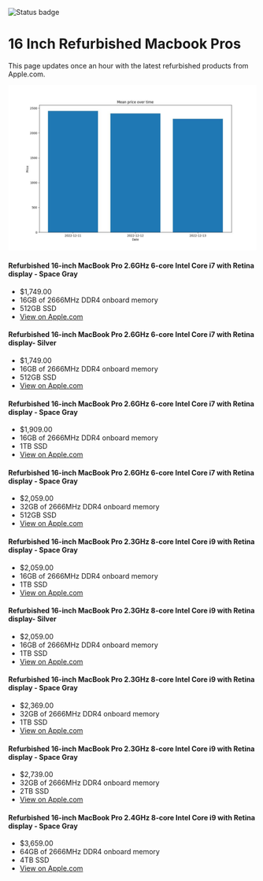 


![Status badge](https://github.com/seanbehan/apple-intel-refurbs/actions/workflows/python-app.yml/badge.svg)


# 16 Inch Refurbished Macbook Pros

This page updates once an hour with the latest refurbished products from Apple.com. 

![Prices over time](prices.jpg?raw=true "Prices")


#### Refurbished 16-inch MacBook Pro 2.6GHz 6-core Intel Core i7 with Retina display - Space Gray
- $1,749.00
- 16GB of 2666MHz DDR4 onboard memory
- 512GB SSD
- [View on Apple.com](https://apple.com/shop/product/FVVJ2LL/A/refurbished-16-inch-macbook-pro-26ghz-6-core-intel-core-i7-with-retina-display-space-gray?fnode=9fbd98dd04c2a5ea201ce9595a22aadd30e1f45b8694f6b37961cc65cdf4a07ae9aaabe6f5e1bce3688ac2205665629d2b699d2ea926af8c9e1fc318cec64464961307d94ee33817d33cf02a2d28b36a)
    
#### Refurbished 16-inch MacBook Pro 2.6GHz 6-core Intel Core i7 with Retina display- Silver
- $1,749.00
- 16GB of 2666MHz DDR4 onboard memory
- 512GB SSD
- [View on Apple.com](https://apple.com/shop/product/FVVL2LL/A/refurbished-16-inch-macbook-pro-26ghz-6-core-intel-core-i7-with-retina-display-silver?fnode=9fbd98dd04c2a5ea201ce9595a22aadd30e1f45b8694f6b37961cc65cdf4a07ae9aaabe6f5e1bce3688ac2205665629d2b699d2ea926af8c9e1fc318cec64464961307d94ee33817d33cf02a2d28b36a)
    
#### Refurbished 16-inch MacBook Pro 2.6GHz 6-core Intel Core i7 with Retina display - Space Gray
- $1,909.00
- 16GB of 2666MHz DDR4 onboard memory
- 1TB SSD
- [View on Apple.com](https://apple.com/shop/product/G0XZ0LL/A/refurbished-16-inch-macbook-pro-26ghz-6-core-intel-core-i7-with-retina-display-space-gray?fnode=9fbd98dd04c2a5ea201ce9595a22aadd30e1f45b8694f6b37961cc65cdf4a07ae9aaabe6f5e1bce3688ac2205665629d2b699d2ea926af8c9e1fc318cec64464961307d94ee33817d33cf02a2d28b36a)
    
#### Refurbished 16-inch MacBook Pro 2.6GHz 6-core Intel Core i7 with Retina display - Space Gray
- $2,059.00
- 32GB of 2666MHz DDR4 onboard memory
- 512GB SSD
- [View on Apple.com](https://apple.com/shop/product/G0XZ9LL/A/refurbished-16-inch-macbook-pro-26ghz-6-core-intel-core-i7-with-retina-display-space-gray?fnode=9fbd98dd04c2a5ea201ce9595a22aadd30e1f45b8694f6b37961cc65cdf4a07ae9aaabe6f5e1bce3688ac2205665629d2b699d2ea926af8c9e1fc318cec64464961307d94ee33817d33cf02a2d28b36a)
    
#### Refurbished 16-inch MacBook Pro 2.3GHz 8-core Intel Core i9 with Retina display - Space Gray
- $2,059.00
- 16GB of 2666MHz DDR4 onboard memory
- 1TB SSD
- [View on Apple.com](https://apple.com/shop/product/FVVK2LL/A/refurbished-16-inch-macbook-pro-23ghz-8-core-intel-core-i9-with-retina-display-space-gray?fnode=9fbd98dd04c2a5ea201ce9595a22aadd30e1f45b8694f6b37961cc65cdf4a07ae9aaabe6f5e1bce3688ac2205665629d2b699d2ea926af8c9e1fc318cec64464961307d94ee33817d33cf02a2d28b36a)
    
#### Refurbished 16-inch MacBook Pro 2.3GHz 8-core Intel Core i9 with Retina display- Silver
- $2,059.00
- 16GB of 2666MHz DDR4 onboard memory
- 1TB SSD
- [View on Apple.com](https://apple.com/shop/product/FVVM2LL/A/refurbished-16-inch-macbook-pro-23ghz-8-core-intel-core-i9-with-retina-display-silver?fnode=9fbd98dd04c2a5ea201ce9595a22aadd30e1f45b8694f6b37961cc65cdf4a07ae9aaabe6f5e1bce3688ac2205665629d2b699d2ea926af8c9e1fc318cec64464961307d94ee33817d33cf02a2d28b36a)
    
#### Refurbished 16-inch MacBook Pro 2.3GHz 8-core Intel Core i9 with Retina display - Space Gray
- $2,369.00
- 32GB of 2666MHz DDR4 onboard memory
- 1TB SSD
- [View on Apple.com](https://apple.com/shop/product/G0Y07LL/A/refurbished-16-inch-macbook-pro-23ghz-8-core-intel-core-i9-with-retina-display-space-gray?fnode=9fbd98dd04c2a5ea201ce9595a22aadd30e1f45b8694f6b37961cc65cdf4a07ae9aaabe6f5e1bce3688ac2205665629d2b699d2ea926af8c9e1fc318cec64464961307d94ee33817d33cf02a2d28b36a)
    
#### Refurbished 16-inch MacBook Pro 2.3GHz 8-core Intel Core i9 with Retina display - Space Gray
- $2,739.00
- 32GB of 2666MHz DDR4 onboard memory
- 2TB SSD
- [View on Apple.com](https://apple.com/shop/product/G0Y0CLL/A/refurbished-16-inch-macbook-pro-23ghz-8-core-intel-core-i9-with-retina-display-space-gray?fnode=9fbd98dd04c2a5ea201ce9595a22aadd30e1f45b8694f6b37961cc65cdf4a07ae9aaabe6f5e1bce3688ac2205665629d2b699d2ea926af8c9e1fc318cec64464961307d94ee33817d33cf02a2d28b36a)
    
#### Refurbished 16-inch MacBook Pro 2.4GHz 8-core Intel Core i9 with Retina display - Space Gray
- $3,659.00
- 64GB of 2666MHz DDR4 onboard memory
- 4TB SSD
- [View on Apple.com](https://apple.com/shop/product/G0ZNBLL/A/refurbished-16-inch-macbook-pro-24ghz-8-core-intel-core-i9-with-retina-display-space-gray?fnode=9fbd98dd04c2a5ea201ce9595a22aadd30e1f45b8694f6b37961cc65cdf4a07ae9aaabe6f5e1bce3688ac2205665629d2b699d2ea926af8c9e1fc318cec64464961307d94ee33817d33cf02a2d28b36a)
    